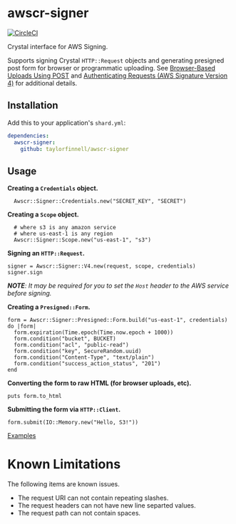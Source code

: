 # awscr-signer
[![CircleCI](https://circleci.com/gh/taylorfinnell/awscr-signer.svg?style=svg)](https://circleci.com/gh/taylorfinnell/awscr-signer)

Crystal interface for AWS Signing.

Supports signing Crystal `HTTP::Request` objects and generating presigned post form for browser or programmatic uploading. See [Browser-Based Uploads Using POST](http://docs.aws.amazon.com/AmazonS3/latest/API/sigv4-UsingHTTPPOST.html) and [Authenticating Requests (AWS Signature Version 4)](http://docs.aws.amazon.com/AmazonS3/latest/API/sig-v4-authenticating-requests.html) for additional details.

## Installation

Add this to your application's `shard.yml`:

```yaml
dependencies:
  awscr-signer:
    github: taylorfinnell/awscr-signer
```

## Usage

**Creating a `Credentials` object.**

```crystal
  Awscr::Signer::Credentials.new("SECRET_KEY", "SECRET")
```

**Creating a `Scope` object.**

```crystal
  # where s3 is any amazon service
  # where us-east-1 is any region
  Awscr::Signer::Scope.new("us-east-1", "s3")
```

**Signing an `HTTP::Request`.**

```crystal
signer = Awscr::Signer::V4.new(request, scope, credentials)
signer.sign
```

***NOTE**: It may be required for you to set the `Host` header to the AWS service
before signing.*

**Creating a `Presigned::Form`.**

```crystal
form = Awscr::Signer::Presigned::Form.build("us-east-1", credentials) do |form|
  form.expiration(Time.epoch(Time.now.epoch + 1000))
  form.condition("bucket", BUCKET)
  form.condition("acl", "public-read")
  form.condition("key", SecureRandom.uuid)
  form.condition("Content-Type", "text/plain")
  form.condition("success_action_status", "201")
end
```

**Converting the form to raw HTML (for browser uploads, etc).**

```crystal
puts form.to_html
```

**Submitting the form via `HTTP::Client`.**

```crystal
form.submit(IO::Memory.new("Hello, S3!"))
```

[Examples](https://github.com/taylorfinnell/awscr-signer/tree/master/examples)

Known Limitations
===

The following items are known issues. 

- The request URI can not contain repeating slashes.
- The request headers can not have new line separted values.
- The request path can not contain spaces.

